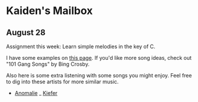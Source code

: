 # Kaiden's Mailbox

## August 28

Assignment this week: Learn simple melodies in the key of C.

I have some examples on [this page](/simple). If you'd like more song ideas, check out "101 Gang Songs" by Bing Crosby.

Also here is some extra listening with some songs you might enjoy. Feel free to dig into these artists for more similar music.

- [Anomalie](https://youtube.com/watch?v=3y_gZYRm05o)
_ [Kiefer](https://youtube.com/watch?v=1vXjhfTloHo)
